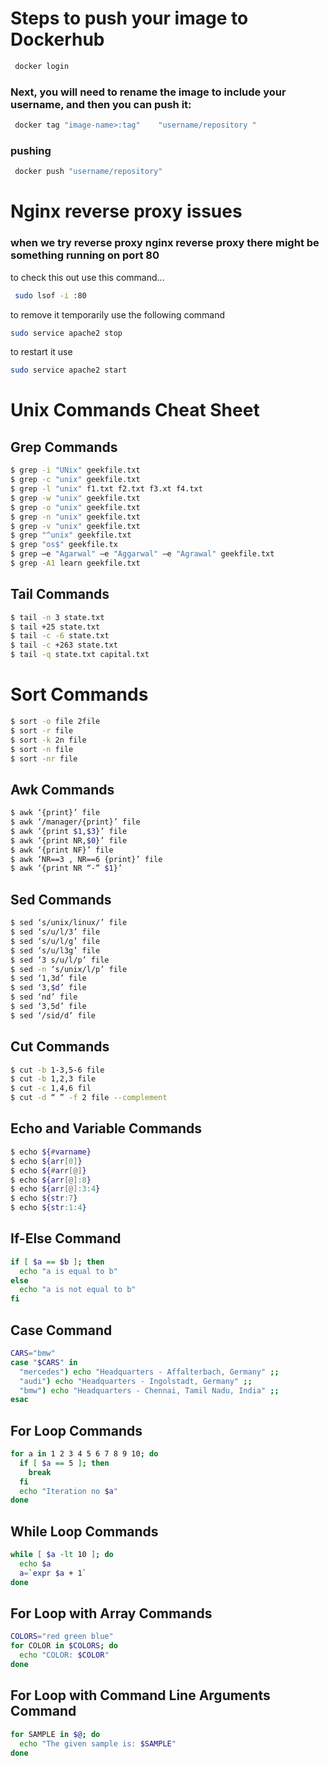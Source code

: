 
 # Steps to push your image to Dockerhub 
```bash
 docker login
```

### Next, you will need to rename the image to include your username, and then you can push it:
```bash
 docker tag "image-name>:tag"    "username/repository "
```
### pushing
```bash
 docker push "username/repository"
```

# Nginx reverse proxy issues 

### when we try reverse proxy nginx reverse proxy there might be something running on port 80
to check this out use this command...
```bash
 sudo lsof -i :80
```
to remove it temporarily use the following command
```bash
sudo service apache2 stop
```
to restart it use
```bash
sudo service apache2 start
```

# Unix Commands Cheat Sheet 

## Grep Commands
```bash
$ grep -i "UNix" geekfile.txt
$ grep -c "unix" geekfile.txt
$ grep -l "unix" f1.txt f2.txt f3.xt f4.txt
$ grep -w "unix" geekfile.txt
$ grep -o "unix" geekfile.txt
$ grep -n "unix" geekfile.txt
$ grep -v "unix" geekfile.txt
$ grep "^unix" geekfile.txt
$ grep "os$" geekfile.tx
$ grep –e "Agarwal" –e "Aggarwal" –e "Agrawal" geekfile.txt
$ grep -A1 learn geekfile.txt
```
## Tail Commands
```bash
$ tail -n 3 state.txt
$ tail +25 state.txt
$ tail -c -6 state.txt
$ tail -c +263 state.txt
$ tail -q state.txt capital.txt
```
# Sort Commands
```bash
$ sort -o file 2file
$ sort -r file
$ sort -k 2n file
$ sort -n file
$ sort -nr file
```
## Awk Commands
```bash
$ awk ‘{print}’ file
$ awk ‘/manager/{print}’ file
$ awk ‘{print $1,$3}’ file
$ awk ‘{print NR,$0}’ file
$ awk ‘{print NF}’ file
$ awk ‘NR==3 , NR==6 {print}’ file
$ awk ‘{print NR “-” $1}’
```
## Sed Commands
```bash
$ sed ‘s/unix/linux/’ file
$ sed ‘s/u/l/3’ file
$ sed ‘s/u/l/g’ file
$ sed ‘s/u/l3g’ file
$ sed ‘3 s/u/l/p’ file
$ sed -n ‘s/unix/l/p’ file
$ sed ‘1,3d’ file
$ sed ‘3,$d’ file
$ sed ‘nd’ file
$ sed ‘3,5d’ file
$ sed ‘/sid/d’ file
```
## Cut Commands
```bash
$ cut -b 1-3,5-6 file
$ cut -b 1,2,3 file
$ cut -c 1,4,6 fil
$ cut -d “ ” -f 2 file --complement
```
## Echo and Variable Commands
```bash
$ echo ${#varname}
$ echo ${arr[0]}
$ echo ${#arr[@]}
$ echo ${arr[@]:8}
$ echo ${arr[@]:3:4}
$ echo ${str:7}
$ echo ${str:1:4}
```
## If-Else Command
```bash
if [ $a == $b ]; then
  echo "a is equal to b"
else
  echo "a is not equal to b"
fi
```
## Case Command
```bash
CARS="bmw"
case "$CARS" in
  "mercedes") echo "Headquarters - Affalterbach, Germany" ;;
  "audi") echo "Headquarters - Ingolstadt, Germany" ;;
  "bmw") echo "Headquarters - Chennai, Tamil Nadu, India" ;;
esac
```
## For Loop Commands
```bash
for a in 1 2 3 4 5 6 7 8 9 10; do
  if [ $a == 5 ]; then
    break
  fi
  echo "Iteration no $a"
done
```

## While Loop Commands
```bash
while [ $a -lt 10 ]; do
  echo $a
  a=`expr $a + 1`
done
```

## For Loop with Array Commands
```bash
COLORS="red green blue"
for COLOR in $COLORS; do
  echo "COLOR: $COLOR"
done
```
## For Loop with Command Line Arguments Command
```bash
for SAMPLE in $@; do
  echo "The given sample is: $SAMPLE"
done
```


